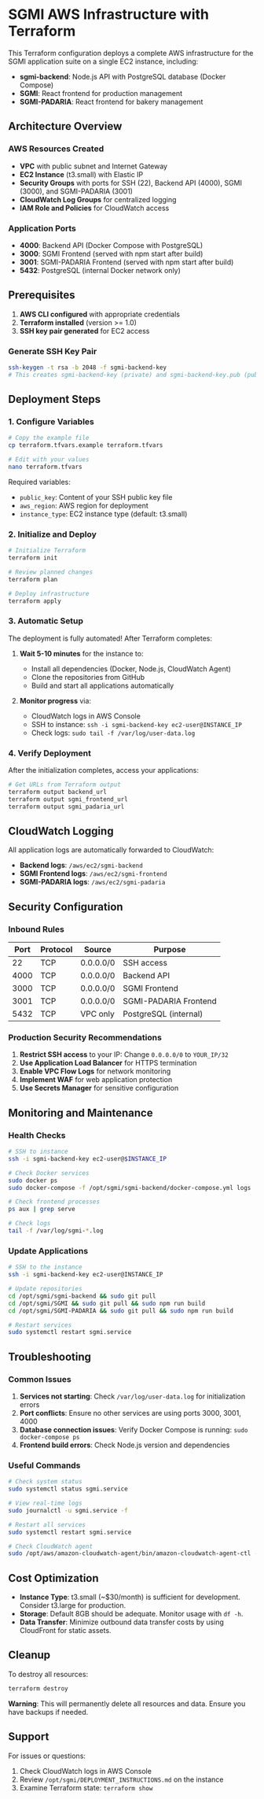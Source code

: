 # SGMI AWS Infrastructure with Terraform

This Terraform configuration deploys a complete AWS infrastructure for the SGMI application suite on a single EC2 instance, including:

- **sgmi-backend**: Node.js API with PostgreSQL database (Docker Compose)
- **SGMI**: React frontend for production management
- **SGMI-PADARIA**: React frontend for bakery management

## Architecture Overview

### AWS Resources Created
- **VPC** with public subnet and Internet Gateway
- **EC2 Instance** (t3.small) with Elastic IP
- **Security Groups** with ports for SSH (22), Backend API (4000), SGMI (3000), and SGMI-PADARIA (3001)
- **CloudWatch Log Groups** for centralized logging
- **IAM Role and Policies** for CloudWatch access

### Application Ports
- **4000**: Backend API (Docker Compose with PostgreSQL)
- **3000**: SGMI Frontend (served with npm start after build)
- **3001**: SGMI-PADARIA Frontend (served with npm start after build)
- **5432**: PostgreSQL (internal Docker network only)

## Prerequisites

1. **AWS CLI configured** with appropriate credentials
2. **Terraform installed** (version >= 1.0)
3. **SSH key pair generated** for EC2 access

### Generate SSH Key Pair
```bash
ssh-keygen -t rsa -b 2048 -f sgmi-backend-key
# This creates sgmi-backend-key (private) and sgmi-backend-key.pub (public)
```

## Deployment Steps

### 1. Configure Variables
```bash
# Copy the example file
cp terraform.tfvars.example terraform.tfvars

# Edit with your values
nano terraform.tfvars
```

Required variables:
- `public_key`: Content of your SSH public key file
- `aws_region`: AWS region for deployment
- `instance_type`: EC2 instance type (default: t3.small)

### 2. Initialize and Deploy
```bash
# Initialize Terraform
terraform init

# Review planned changes
terraform plan

# Deploy infrastructure
terraform apply
```

### 3. Automatic Setup

The deployment is fully automated! After Terraform completes:

1. **Wait 5-10 minutes** for the instance to:
   - Install all dependencies (Docker, Node.js, CloudWatch Agent)
   - Clone the repositories from GitHub
   - Build and start all applications automatically

2. **Monitor progress** via:
   - CloudWatch logs in AWS Console
   - SSH to instance: `ssh -i sgmi-backend-key ec2-user@INSTANCE_IP`
   - Check logs: `sudo tail -f /var/log/user-data.log`

### 4. Verify Deployment
After the initialization completes, access your applications:
```bash
# Get URLs from Terraform output
terraform output backend_url
terraform output sgmi_frontend_url
terraform output sgmi_padaria_url
```

## CloudWatch Logging

All application logs are automatically forwarded to CloudWatch:

- **Backend logs**: `/aws/ec2/sgmi-backend`
- **SGMI Frontend logs**: `/aws/ec2/sgmi-frontend`
- **SGMI-PADARIA logs**: `/aws/ec2/sgmi-padaria`

## Security Configuration

### Inbound Rules
| Port | Protocol | Source | Purpose |
|------|----------|---------|---------|
| 22 | TCP | 0.0.0.0/0 | SSH access |
| 4000 | TCP | 0.0.0.0/0 | Backend API |
| 3000 | TCP | 0.0.0.0/0 | SGMI Frontend |
| 3001 | TCP | 0.0.0.0/0 | SGMI-PADARIA Frontend |
| 5432 | TCP | VPC only | PostgreSQL (internal) |

### Production Security Recommendations
1. **Restrict SSH access** to your IP: Change `0.0.0.0/0` to `YOUR_IP/32`
2. **Use Application Load Balancer** for HTTPS termination
3. **Enable VPC Flow Logs** for network monitoring
4. **Implement WAF** for web application protection
5. **Use Secrets Manager** for sensitive configuration

## Monitoring and Maintenance

### Health Checks
```bash
# SSH to instance
ssh -i sgmi-backend-key ec2-user@$INSTANCE_IP

# Check Docker services
sudo docker ps
sudo docker-compose -f /opt/sgmi/sgmi-backend/docker-compose.yml logs

# Check frontend processes
ps aux | grep serve

# Check logs
tail -f /var/log/sgmi-*.log
```

### Update Applications
```bash
# SSH to the instance
ssh -i sgmi-backend-key ec2-user@INSTANCE_IP

# Update repositories
cd /opt/sgmi/sgmi-backend && sudo git pull
cd /opt/sgmi/SGMI && sudo git pull && sudo npm run build
cd /opt/sgmi/SGMI-PADARIA && sudo git pull && sudo npm run build

# Restart services
sudo systemctl restart sgmi.service
```

## Troubleshooting

### Common Issues

1. **Services not starting**: Check `/var/log/user-data.log` for initialization errors
2. **Port conflicts**: Ensure no other services are using ports 3000, 3001, 4000
3. **Database connection issues**: Verify Docker Compose is running: `sudo docker-compose ps`
4. **Frontend build errors**: Check Node.js version and dependencies

### Useful Commands
```bash
# Check system status
sudo systemctl status sgmi.service

# View real-time logs
sudo journalctl -u sgmi.service -f

# Restart all services
sudo systemctl restart sgmi.service

# Check CloudWatch agent
sudo /opt/aws/amazon-cloudwatch-agent/bin/amazon-cloudwatch-agent-ctl -a query-config -m ec2 -s
```

## Cost Optimization

- **Instance Type**: t3.small (~$30/month) is sufficient for development. Consider t3.large for production.
- **Storage**: Default 8GB should be adequate. Monitor usage with `df -h`.
- **Data Transfer**: Minimize outbound data transfer costs by using CloudFront for static assets.

## Cleanup

To destroy all resources:
```bash
terraform destroy
```

**Warning**: This will permanently delete all resources and data. Ensure you have backups if needed.

## Support

For issues or questions:
1. Check CloudWatch logs in AWS Console
2. Review `/opt/sgmi/DEPLOYMENT_INSTRUCTIONS.md` on the instance
3. Examine Terraform state: `terraform show`